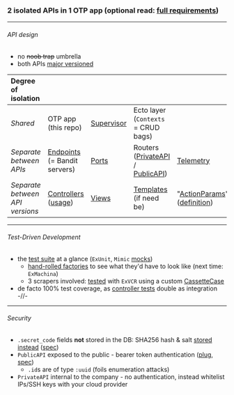 ### 2 isolated APIs in 1 OTP app (optional read: [full requirements](https://github.com/pbc/devtest))

---

###### API design

- no ~~noob trap~~ umbrella
- both APIs [major versioned](https://github.com/engelanna/devtest_elixir/tree/master/lib/private_api/v1)

Degree of isolation |||||
:-- | --- | --- | --- | --- |
*Shared* | OTP app (this repo) | [Supervisor](https://github.com/engelanna/devtest_elixir/blob/master/lib/devtest_elixir/application.ex#L21-L22) | Ecto layer (`Contexts` =  CRUD bags)
*Separate between APIs* | [Endpoints](https://github.com/engelanna/devtest_elixir/blob/master/config/config.exs#L14-L33) (= Bandit servers) | [Ports](https://github.com/engelanna/devtest_elixir/blob/master/config/dev.exs#L22-L35) | Routers ([PrivateAPI](https://github.com/engelanna/devtest_elixir/blob/master/lib/private_api/router.ex#L10-L23) / [PublicAPI](https://github.com/engelanna/devtest_elixir/blob/master/lib/public_api/router.ex#L11-L22)) | [Telemetry](https://github.com/engelanna/devtest_elixir/blob/master/lib/devtest_elixir/application.ex#L11-L12)
*Separate between API versions* | [Controllers](https://github.com/engelanna/devtest_elixir/blob/master/lib/private_api/v1/controllers.ex#L5) ([usage](https://github.com/engelanna/devtest_elixir/blob/master/lib/private_api/v1/controllers/json/location_controller.ex#L4)) | [Views](https://github.com/engelanna/devtest_elixir/blob/master/lib/private_api/v1/views.ex#L15-L19) | [Templates](https://github.com/engelanna/devtest_elixir/blob/master/lib/public_api/v1/views.ex#L7) (if need be) | "[ActionParams](https://github.com/engelanna/devtest_elixir/blob/master/lib/private_api/v1/params/location_params.ex#L6-L9)" ([definition](https://github.com/engelanna/devtest_elixir/blob/master/lib/private_api/v1/params.ex#L4-L11))

---

###### Test-Driven Development
- the [test suite](https://i.ibb.co/2M4gnRG/devtest-elixir-test-suite-screenshot.png) at a glance (`ExUnit`, `Mimic` [mocks](https://github.com/engelanna/devtest_elixir/blob/master/test/private_api/v1/controllers/json/target_controller/evaluate_target_test.exs#L21))
  - [hand-rolled factories](https://github.com/engelanna/devtest_elixir/blob/master/test/support/factories/location_group_factory.ex#L10) to see what they'd have to look like (next time: `ExMachina`)
  - 3 scrapers involved: [tested](https://github.com/engelanna/devtest_elixir/blob/master/test/devtest_elixir/pricing_strategies/count_html_nodes_at_url_then_divide_test.exs) with `ExVCR` using a custom [CassetteCase](https://github.com/engelanna/devtest_elixir/blob/master/test/support/cassette_case.ex)
- de facto 100% test coverage, as [controller tests](https://github.com/engelanna/devtest_elixir/blob/master/test/public_api/v1/controllers/json/target_group_controller/target_groups_for_country_code_test.exs#L9) double as integration -//-
---

###### Security
- `.secret_code` fields **not** stored in the DB: SHA256 hash & salt [stored instead](https://github.com/engelanna/devtest_elixir/blob/master/lib/devtest_elixir/contexts/shared/secret_code_mixin.ex#L6-L8) ([spec](https://github.com/engelanna/devtest_elixir/blob/master/test/devtest_elixir/contexts/secret_code_mixin_test.exs#L12))
- `PublicAPI` exposed to the public - bearer token authentication ([plug](https://github.com/engelanna/devtest_elixir/blob/master/lib/public_api/v1/plugs/verify_token.ex), [spec](https://github.com/engelanna/devtest_elixir/blob/master/test/public_api/v1/plugs/verify_token_test.exs#L33))
  - `.id`s are of type `:uuid` (foils enumeration attacks)
- `PrivateAPI` internal to the company - no authentication, instead whitelist IPs/SSH keys with your cloud provider
